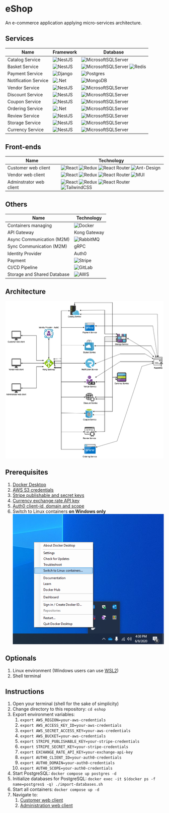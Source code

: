 # eShop

An e-commerce application applying micro-services architecture.

## Services

| Name                 | Framework                                                                                                    | Database                                                                                                                                                                                                                                                       |
| -------------------- | ------------------------------------------------------------------------------------------------------------ | -------------------------------------------------------------------------------------------------------------------------------------------------------------------------------------------------------------------------------------------------------------- |
| Catalog Service      | ![NestJS](https://img.shields.io/badge/nestjs-%23E0234E.svg?style=for-the-badge&logo=nestjs&logoColor=white) | ![MicrosoftSQLServer](https://img.shields.io/badge/Microsoft%20SQL%20Sever-CC2927?style=for-the-badge&logo=microsoft%20sql%20server&logoColor=white)                                                                                                           |
| Basket Service       | ![NestJS](https://img.shields.io/badge/nestjs-%23E0234E.svg?style=for-the-badge&logo=nestjs&logoColor=white) | ![MicrosoftSQLServer](https://img.shields.io/badge/Microsoft%20SQL%20Sever-CC2927?style=for-the-badge&logo=microsoft%20sql%20server&logoColor=white) ![Redis](https://img.shields.io/badge/redis-%23DD0031.svg?style=for-the-badge&logo=redis&logoColor=white) |
| Payment Service      | ![Django](https://img.shields.io/badge/django-%23092E20.svg?style=for-the-badge&logo=django&logoColor=white) | ![Postgres](https://img.shields.io/badge/postgres-%23316192.svg?style=for-the-badge&logo=postgresql&logoColor=white)                                                                                                                                           |
| Notification Service | ![.Net](https://img.shields.io/badge/.NET-5C2D91?style=for-the-badge&logo=.net&logoColor=white)              | ![MongoDB](https://img.shields.io/badge/MongoDB-%234ea94b.svg?style=for-the-badge&logo=mongodb&logoColor=white)                                                                                                                                                |
| Vendor Service       | ![NestJS](https://img.shields.io/badge/nestjs-%23E0234E.svg?style=for-the-badge&logo=nestjs&logoColor=white) | ![MicrosoftSQLServer](https://img.shields.io/badge/Microsoft%20SQL%20Sever-CC2927?style=for-the-badge&logo=microsoft%20sql%20server&logoColor=white)                                                                                                           |
| Discount Service     | ![NestJS](https://img.shields.io/badge/nestjs-%23E0234E.svg?style=for-the-badge&logo=nestjs&logoColor=white) | ![MicrosoftSQLServer](https://img.shields.io/badge/Microsoft%20SQL%20Sever-CC2927?style=for-the-badge&logo=microsoft%20sql%20server&logoColor=white)                                                                                                           |
| Coupon Service       | ![NestJS](https://img.shields.io/badge/nestjs-%23E0234E.svg?style=for-the-badge&logo=nestjs&logoColor=white) | ![MicrosoftSQLServer](https://img.shields.io/badge/Microsoft%20SQL%20Sever-CC2927?style=for-the-badge&logo=microsoft%20sql%20server&logoColor=white)                                                                                                           |
| Ordering Service     | ![.Net](https://img.shields.io/badge/.NET-5C2D91?style=for-the-badge&logo=.net&logoColor=white)              | ![MicrosoftSQLServer](https://img.shields.io/badge/Microsoft%20SQL%20Sever-CC2927?style=for-the-badge&logo=microsoft%20sql%20server&logoColor=white)                                                                                                           |
| Review Service       | ![NestJS](https://img.shields.io/badge/nestjs-%23E0234E.svg?style=for-the-badge&logo=nestjs&logoColor=white) | ![MicrosoftSQLServer](https://img.shields.io/badge/Microsoft%20SQL%20Sever-CC2927?style=for-the-badge&logo=microsoft%20sql%20server&logoColor=white)                                                                                                           |
| Storage Service      | ![NestJS](https://img.shields.io/badge/nestjs-%23E0234E.svg?style=for-the-badge&logo=nestjs&logoColor=white) | ![MicrosoftSQLServer](https://img.shields.io/badge/Microsoft%20SQL%20Sever-CC2927?style=for-the-badge&logo=microsoft%20sql%20server&logoColor=white)                                                                                                           |
| Currency Service     | ![NestJS](https://img.shields.io/badge/nestjs-%23E0234E.svg?style=for-the-badge&logo=nestjs&logoColor=white) | ![MicrosoftSQLServer](https://img.shields.io/badge/Microsoft%20SQL%20Sever-CC2927?style=for-the-badge&logo=microsoft%20sql%20server&logoColor=white)                                                                                                           |

## Front-ends

| Name                    | Technology                                                                                                                                                                                                                                                                                                                                                                                                                                                                    |
| ----------------------- | ----------------------------------------------------------------------------------------------------------------------------------------------------------------------------------------------------------------------------------------------------------------------------------------------------------------------------------------------------------------------------------------------------------------------------------------------------------------------------- |
| Customer web client     | ![React](https://img.shields.io/badge/react-%2320232a.svg?style=for-the-badge&logo=react&logoColor=%2361DAFB) ![Redux](https://img.shields.io/badge/redux-%23593d88.svg?style=for-the-badge&logo=redux&logoColor=white) ![React Router](https://img.shields.io/badge/React_Router-CA4245?style=for-the-badge&logo=react-router&logoColor=white) ![Ant-Design](https://img.shields.io/badge/-AntDesign-%230170FE?style=for-the-badge&logo=ant-design&logoColor=white)          |
| Vendor web client       | ![React](https://img.shields.io/badge/react-%2320232a.svg?style=for-the-badge&logo=react&logoColor=%2361DAFB) ![Redux](https://img.shields.io/badge/redux-%23593d88.svg?style=for-the-badge&logo=redux&logoColor=white) ![React Router](https://img.shields.io/badge/React_Router-CA4245?style=for-the-badge&logo=react-router&logoColor=white) ![MUI](https://img.shields.io/badge/MUI-%230081CB.svg?style=for-the-badge&logo=material-ui&logoColor=white)                   |
| Adminstrator web client | ![React](https://img.shields.io/badge/react-%2320232a.svg?style=for-the-badge&logo=react&logoColor=%2361DAFB) ![Redux](https://img.shields.io/badge/redux-%23593d88.svg?style=for-the-badge&logo=redux&logoColor=white) ![React Router](https://img.shields.io/badge/React_Router-CA4245?style=for-the-badge&logo=react-router&logoColor=white)  ![TailwindCSS](https://img.shields.io/badge/tailwindcss-%2338B2AC.svg?style=for-the-badge&logo=tailwind-css&logoColor=white) |

## Others

| Name                        | Technology                                                                                                          |
| --------------------------- | ------------------------------------------------------------------------------------------------------------------- |
| Containers managing         | ![Docker](https://img.shields.io/badge/Docker-2CA5E0?style=for-the-badge&logo=docker&logoColor=white)               |
| API Gateway                 | Kong Gateway                                                                                                        |
| Async Communication (M2M)   | ![RabbitMQ](https://img.shields.io/badge/rabbitmq-%23FF6600.svg?&style=for-the-badge&logo=rabbitmq&logoColor=white) |
| Sync Communication (M2M)    | gRPC                                                                                                                |
| Identity Provider           | Auth0                                                                                                               |
| Payment                     | ![Stripe](https://img.shields.io/badge/Stripe-626CD9?style=for-the-badge&logo=Stripe&logoColor=white)               |
| CI/CD Pipeline              | ![GitLab](https://img.shields.io/badge/gitlab-%23181717.svg?style=for-the-badge&logo=gitlab&logoColor=white)        |
| Storage and Shared Database | ![AWS](https://img.shields.io/badge/AWS-%23FF9900.svg?style=for-the-badge&logo=amazon-aws&logoColor=white)          |

## Architecture

![architecture](./assets/eshop-architecture.png)

## Prerequisites

  1. [Docker Desktop](https://www.docker.com/products/docker-desktop)
  2. [AWS S3 credentials](https://docs.aws.amazon.com/general/latest/gr/aws-sec-cred-types.html)
  3. [Stripe publishable and secret keys](https://www.appinvoice.com/en/s/documentation/how-to-get-stripe-publishable-key-and-secret-key-23)
  4. [Currency exchange rate API key](http://api.exchangeratesapi.io)
  5. [Auth0 client-id, domain and scope](https://auth0.com/blog/complete-guide-to-react-user-authentication/)
  6. Switch to Linux containers **on Windows only** ![Switch daemon](./assets/switchdaemon.png)

## Optionals

  1. Linux environment (Windows users can use [WSL2](https://docs.microsoft.com/en-us/windows/wsl/about))
  2. Shell terminal

## Instructions

  1. Open your terminal (shell for the sake of simplicity)
  2. Change directory to this repository: `cd eshop`
  3. Export environment variables:
     1. `export AWS_REGION=your-aws-credentials`
     2. `export AWS_ACCESS_KEY_ID=your-aws-credentials`
     3. `export AWS_SECRET_ACCESS_KEY=your-aws-credentials`
     4. `export AWS_BUCKET=your-aws-credentials`
     5. `export STRIPE_PUBLISHABLE_KEY=your-stripe-credentials`
     6. `export STRIPE_SECRET_KEY=your-stripe-credentials`
     7. `export EXCHANGE_RATE_API_KEY=your-exchange-api-key`
     8. `export AUTH0_CLIENT_ID=your-auth0-credentials`
     9. `export AUTH0_DOMAIN=your-auth0-credentials`
     10. `export AUTH0_SCOPE=your-auth0-credentials`
  4. Start PostgreSQL: `docker compose up postgres -d`
  5. Initialize databases for PostgreSQL: `docker exec -it $(docker ps -f name=postgres$ -q) ./import-databases.sh`
  6. Start all containers: `docker compose up -d`
  7. Navigate to:
     1. [Customer web client](http://localhost:3000)
     2. [Administration web client](http://localhost:3002)
